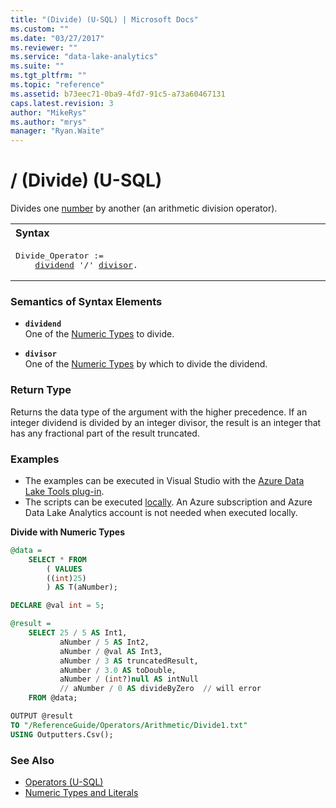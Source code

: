 ```yaml
---
title: "(Divide) (U-SQL) | Microsoft Docs"
ms.custom: ""
ms.date: "03/27/2017"
ms.reviewer: ""
ms.service: "data-lake-analytics"
ms.suite: ""
ms.tgt_pltfrm: ""
ms.topic: "reference"
ms.assetid: b73eec71-0ba9-4fd7-91c5-a73a60467131
caps.latest.revision: 3
author: "MikeRys"
ms.author: "mrys"
manager: "Ryan.Waite"
---
```

# / (Divide) (U-SQL)
Divides one [number](numeric-types-and-literals.md) by another (an arithmetic division operator). 

<table><th align="left">Syntax</th><tr><td><pre>
Divide_Operator :=                                                                                       
    <a href="#expr">dividend</a> '/' <a href="#divisor">divisor</a>.
</pre></td></tr></table>

### Semantics of Syntax Elements    
-   <a name="expr"></a>**`dividend`**  
One of the [Numeric Types](numeric-types-and-literals.md) to divide.

-   <a name="divisor"></a>**`divisor`**  
One of the [Numeric Types](numeric-types-and-literals.md) by which to divide the dividend.

### Return Type
Returns the data type of the argument with the higher precedence.  If an integer dividend is divided by an integer divisor, the result is an integer that has any fractional part of the result truncated. 


### Examples   
- The examples can be executed in Visual Studio with the [Azure Data Lake Tools plug-in](https://www.microsoft.com/download/details.aspx?id=49504).  
- The scripts can be executed [locally](https://docs.microsoft.com/azure/data-lake-analytics/data-lake-analytics-data-lake-tools-get-started#run-u-sql-locally).  An Azure subscription and Azure Data Lake Analytics account is not needed when executed locally.

**Divide with Numeric Types**  
```sql
@data = 
    SELECT * FROM 
        ( VALUES
        ((int)25)
        ) AS T(aNumber);

DECLARE @val int = 5;

@result =
    SELECT 25 / 5 AS Int1,
           aNumber / 5 AS Int2,
           aNumber / @val AS Int3,
           aNumber / 3 AS truncatedResult,
           aNumber / 3.0 AS toDouble,
           aNumber / (int?)null AS intNull           
           // aNumber / 0 AS divideByZero  // will error
    FROM @data;

OUTPUT @result
TO "/ReferenceGuide/Operators/Arithmetic/Divide1.txt"
USING Outputters.Csv();
```

### See Also
* [Operators (U-SQL)](operators-u-sql.md)
* [Numeric Types and Literals](numeric-types-and-literals.md)






